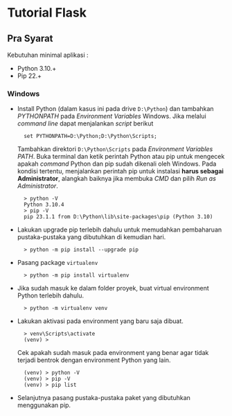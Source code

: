 # Tutorial Flask

## Pra Syarat
Kebutuhan minimal aplikasi :
- Python 3.10.+
- Pip 22.+

### Windows
- Install Python (dalam kasus ini pada drive `D:\Python`) dan tambahkan *PYTHONPATH* pada *Environment Variables* Windows. Jika melalui *command line* dapat menjalankan *script* berikut

        set PYTHONPATH=D:\Python;D:\Python\Scripts;

    Tambahkan direktori `D:\Python\Scripts` pada *Environment Variables*  *PATH*. Buka terminal dan ketik perintah Python atau pip untuk mengecek apakah *command* Python dan pip sudah dikenali oleh Windows. Pada kondisi tertentu, menjalankan perintah pip untuk instalasi **harus sebagai Administrator**, alangkah baiknya jika membuka *CMD* dan pilih *Run as Administrator*.

        > python -V
        Python 3.10.4
        > pip -V
        pip 23.1.1 from D:\Python\lib\site-packages\pip (Python 3.10)

- Lakukan upgrade pip terlebih dahulu untuk memudahkan pembaharuan pustaka-pustaka yang dibutuhkan di kemudian hari.

        > python -m pip install --upgrade pip

- Pasang package `virtualenv`

        > python -m pip install virtualenv

- Jika sudah masuk ke dalam folder proyek, buat virtual environment Python terlebih dahulu.

        > python -m virtualenv venv

- Lakukan aktivasi pada environment yang baru saja dibuat.

        > venv\Scripts\activate
        (venv) >

    Cek apakah sudah masuk pada environment yang benar agar tidak terjadi bentrok dengan environment Python yang lain.

        (venv) > python -V
        (venv) > pip -V
        (venv) > pip list

- Selanjutnya pasang pustaka-pustaka paket yang dibutuhkan menggunakan pip.

